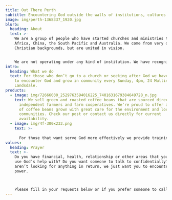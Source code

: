 ```yaml
---
title: Out There Perth
subtitle: Encountering God outside the walls of institutions, cultures and mindsets
image: img/perth-1368337_1920.jpg
blurb:
  heading: About
  text: >-
    We are a group of people who have started churches and ministries throughout
    Africa, China, the South Pacific and Australia. We come from very different
    Christian backgrounds, but are united in vision.


    We are not operating under any kind of institution. We have recognized a need to return to a simpler biblical approach to living a Christian life, where we encounter God outside of the walls. So our time, money and energy can be used to further Gods’ kingdom rather than an organization.
intro:
  heading: What we do
  text: For those who don’t go to a church or seeking after God we have meetings
    to encounter God and grow in community every Sunday, 4pm, 24 Mullingar Way,
    Landsdale.
products:
  - image: img/72666030_2529763594016225_7401631679384649728_n.jpg
    text: We sell green and roasted coffee beans that are sourced directly from
      independent farmers and farm cooperatives. We’re proud to offer a variety
      of coffee beans grown with great care for the environment and local
      communities. Check our post or contact us directly for current
      availability.
  - image: img/4f-300x233.png
    text: >-
      
      For those that want serve God more effectively we provide training Sunday midday, 24 Mulingar Way, Landsdale.
values:
  heading: Prayer
  text: >-
    Do you have financial, health, relationship or other areas that you could
    use God’s help with? Do you want someone to talk to confidentially? We
    aren’t looking for anything in return, we just want you to encounter God’s
    power.



    Please fill in your requests below or if you prefer someone to call you please leave your details and a time to call you back.
---
```

